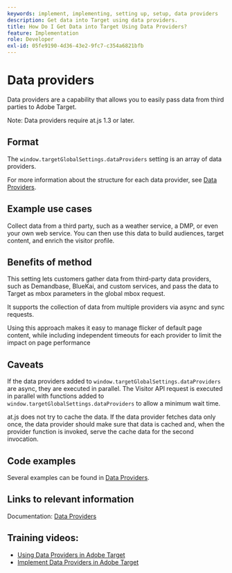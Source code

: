 ```yaml
---
keywords: implement, implementing, setting up, setup, data providers
description: Get data into Target using data providers.
title: How Do I Get Data into Target Using Data Providers?
feature: Implementation
role: Developer
exl-id: 05fe9190-4d36-43e2-9fc7-c354a6821bfb
---
```

# Data providers

Data providers are a capability that allows you to easily pass data from third parties to Adobe Target.

Note: Data providers require at.js 1.3 or later.

## Format

The `window.targetGlobalSettings.dataProviders` setting is an array of data providers.

For more information about the structure for each data provider, see [Data Providers](../../implement/client-side/atjs/atjs-functions/targetglobalsettings.md#data-providers).

## Example use cases

Collect data from a third party, such as a weather service, a DMP, or even your own web service. You can then use this data to build audiences, target content, and enrich the visitor profile.

## Benefits of method

This setting lets customers gather data from third-party data providers, such as Demandbase, BlueKai, and custom services, and pass the data to Target as mbox parameters in the global mbox request.

It supports the collection of data from multiple providers via async and sync requests.

Using this approach makes it easy to manage flicker of default page content, while including independent timeouts for each provider to limit the impact on page performance

## Caveats

If the data providers added to `window.targetGlobalSettings.dataProviders` are async, they are executed in parallel. The Visitor API request is executed in parallel with functions added to `window.targetGlobalSettings.dataProviders` to allow a minimum wait time.

at.js does not try to cache the data. If the data provider fetches data only once, the data provider should make sure that data is cached and, when the provider function is invoked, serve the cache data for the second invocation.

## Code examples

Several examples can be found in [Data Providers](../../implement/client-side/atjs/atjs-functions/targetglobalsettings.md#data-providers).

## Links to relevant information

Documentation: [Data Providers](../../implement/client-side/atjs/atjs-functions/targetglobalsettings.md#data-providers)

## Training videos:

* [Using Data Providers in Adobe Target](https://experienceleague.adobe.com/docs/target-learn/tutorials/integrations/use-data-providers-to-integrate-third-party-data.html)
* [Implement Data Providers in Adobe Target](https://experienceleague.adobe.com/docs/target-learn/tutorials/integrations/implement-data-providers-to-integrate-third-party-data.html)
